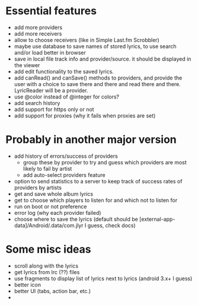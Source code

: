 Essential features
==================

  * add more providers
  * add more receivers
  * allow to choose receivers (like in Simple Last.fm Scrobbler)
  * maybe use database to save names of stored lyrics, to use search and/or load better in browser
  * save in local file track info and provider/source. it should be displayed in the viewer
  * add edit functionality to the saved lyrics.
  * add canRead() and canSave() methods to providers, and provide the user with a choice to save there and there and read there and there. LyricReader will be a provider.
  * use @color instead of @integer for colors?
  * add search history
  * add support for https only or not
  * add support for proxies (why it fails when proxies are set)

Probably in another major version
=================================

  * add history of errors/success of providers
    * group these by provider to try and guess which providers are most likely to fail by artist
    * add auto-select providers feature
  * option to send statistics to a server to keep track of success rates of providers by artists
  * get and save whole album lyrics
  * get to choose which players to listen for and which not to listen for
  * run on boot or not preference
  * error log (why each provider failed)
  * choose where to save the lyrics (default should be [external-app-data]/Android/.data/com.jlyr I guess, check docs)

Some misc ideas
===============

  * scroll along with the lyrics
  * get lyrics from lrc (??) files
  * use fragments to display list of lyrics next to lyrics (android 3.x+ I guess)
  * better icon
  * better UI (tabs, action bar, etc.)
  *
